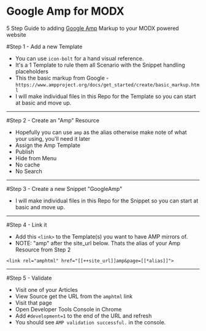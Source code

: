 # Google Amp for MODX
5 Step Guide to adding [Google Amp](https://www.ampproject.org) Markup to your MODX powered website

#Step 1 - Add a new Template

 - You can use `icon-bolt` for a hand visual reference.
 - It's a 1 Template to rule them all Scenario with the Snippet handling placeholders
 - This the basic markup from Google - `https://www.ampproject.org/docs/get_started/create/basic_markup.html`
 - I will make individual files in this Repo for the Template so you can start at basic and move up.

---

#Step 2 - Create an "Amp" Resource

 - Hopefully you can use `amp` as the alias otherwise make note of what your using, you'll need it later
 - Assign the Amp Template
 - Publish
 - Hide from Menu
 - No cache
 - No Search
 
---

#Step 3 - Create a new Snippet "GoogleAmp"

 - I will make individual files in this Repo for the Snippet so you can start at basic and move up.

---

#Step 4 - Link it

 - Add this `<link>` to the Template(s) you want to have AMP mirrors of.
 - NOTE: "amp" after the site_url below. Thats the alias of your Amp Resource from Step 2
 
```<link rel="amphtml" href="[[++site_url]]amp&page=[[*alias]]">```

---

#Step 5 - Validate

  - Visit one of your Articles
  - View Source get the URL from the `amphtml` link
  - Visit that page
  - Open Developer Tools Console in Chrome
  - Add `#development=1` to the end of the URL and refresh
  - You should see `AMP validation successful.` in the console.
